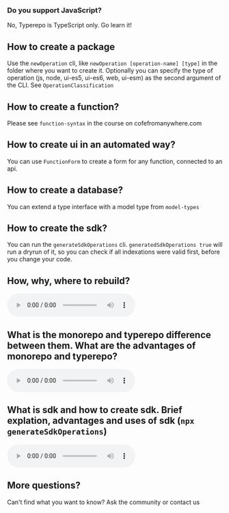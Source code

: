 ### Do you support JavaScript?

No, Typerepo is TypeScript only. Go learn it!

## How to create a package

Use the `newOperation` cli, like `newOperation [operation-name] [type]` in the folder where you want to create it. Optionally you can specify the type of operation (js, node, ui-es5, ui-es6, web, ui-esm) as the second argument of the CLI. See `OperationClassification`

## How to create a function?

Please see `function-syntax` in the course on cofefromanywhere.com

## How to create ui in an automated way?

You can use `FunctionForm` to create a form for any function, connected to an api.

## How to create a database?

You can extend a type interface with a model type from `model-types`

## How to create the sdk?

You can run the `generateSdkOperations` cli. `generatedSdkOperations true` will run a dryrun of it, so you can check if all indexations were valid first, before you change your code.

## How, why, where to rebuild?

![](./rebuild-operation.m4a)

## What is the monorepo and typerepo difference between them. What are the advantages of monorepo and typerepo?

![](./typerepo-monorepo.m4a)

## What is sdk and how to create sdk. Brief explation, advantages and uses of sdk (`npx generateSdkOperations`)

![](./sdk.m4a)

## More questions?

Can't find what you want to know? Ask the community or contact us
